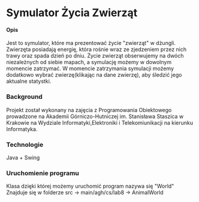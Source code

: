 # Symulator Życia Zwierząt

#### Opis
Jest to symulator, które ma prezentować życie "zwierząt" w dżungli. 
Zwierzęta posiadają energię, która rośnie wraz ze zjedzeniem przez nich trawy oraz spada dzień po dniu.
Życie zwierząt obserwujemy na dwóch niezależnych od siebie mapach, a symulację możemy w dowolnym momencie zatrzymać.
W momencie zatrzymania symulacji możemy dodatkowo wybrać zwierzę(klikając na dane zwierzę), aby śledzić jego aktualne statystki.


### Background
Projekt został wykonany na zajęcia z Programowania Obiektowego prowadzone na Akademii Górniczo-Hutniczej im. Stanisława Staszica w Krakowie na Wydziale Informatyki,Elektroniki i Telekomiunikacji na kierunku Informatyka.


### Technologie
Java + Swing

### Uruchomienie programu
Klasa dzięki której możemy uruchomić program nazywa się "World" 
Znajduje się w folderze src -> main/agh/cs/lab8 -> AnimalWorld

